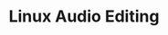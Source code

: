 ---
dtend: 2004-12-06 20:00:00 -0500
dtstart: 2004-12-06 18:00:00 -0500
location: Mid Hudson Library System Auditorium
mhvlug_url: /meetings/2004/linux-audio-editing
presenter: Mike Grundy
redirect_from:
- /meetings/2004/linux-audio-editing
title: Linux Audio Editing
type: meeting
---